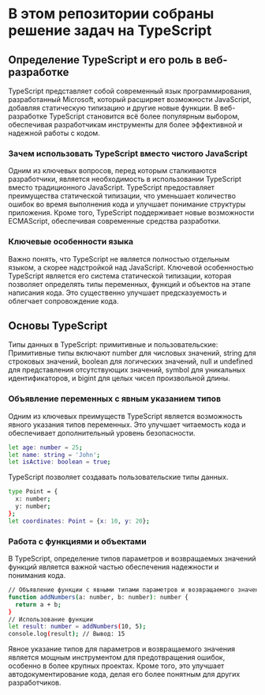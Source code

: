 # В этом репозитории собраны решение задач на TypeScript

## Определение TypeScript и его роль в веб-разработке
TypeScript представляет собой современный язык программирования, разработанный Microsoft, который расширяет возможности JavaScript, добавляя статическую типизацию и другие новые функции. 
В веб-разработке TypeScript становится всё более популярным выбором, обеспечивая разработчикам инструменты для более эффективной и надежной работы с кодом.

### Зачем использовать TypeScript вместо чистого JavaScript
Одним из ключевых вопросов, перед которым сталкиваются разработчики, является необходимость в использовании TypeScript вместо традиционного JavaScript. 
TypeScript предоставляет преимущества статической типизации, что уменьшает количество ошибок во время выполнения кода и улучшает понимание структуры приложения. 
Кроме того, TypeScript поддерживает новые возможности ECMAScript, обеспечивая современные средства разработки.

### Ключевые особенности языка
Важно понять, что TypeScript не является полностью отдельным языком, а скорее надстройкой над JavaScript. 
Ключевой особенностью TypeScript является его система статической типизации, которая позволяет определять типы переменных, функций и объектов на этапе написания кода. 
Это существенно улучшает предсказуемость и облегчает сопровождение кода.

## Основы TypeScript
Типы данных в TypeScript: примитивные и пользовательские:
Примитивные типы включают number для числовых значений, string для строковых значений, boolean для логических значений, null и undefined для представления отсутствующих значений, 
symbol для уникальных идентификаторов, и bigint для целых чисел произвольной длины.

### Объявление переменных с явным указанием типов
Одним из ключевых преимуществ TypeScript является возможность явного указания типов переменных. Это улучшает читаемость кода и обеспечивает дополнительный уровень безопасности.
```bash
let age: number = 25;
let name: string = 'John';
let isActive: boolean = true;
```
TypeScript позволяет создавать пользовательские типы данных.
```bash
type Point = {
  x: number;
  y: number;
};
let coordinates: Point = {x: 10, y: 20};
```
### Работа с функциями и объектами
В TypeScript, определение типов параметров и возвращаемых значений функций является важной частью обеспечения надежности и понимания кода.
```bash
// Объявление функции с явными типами параметров и возвращаемого значения
function addNumbers(a: number, b: number): number {
  return a + b;
}
// Использование функции
let result: number = addNumbers(10, 5);
console.log(result); // Вывод: 15
```
Явное указание типов для параметров и возвращаемого значения является мощным инструментом для предотвращения ошибок, особенно в более крупных проектах. Кроме того, это улучшает автодокументирование кода, делая его более понятным для других разработчиков.
